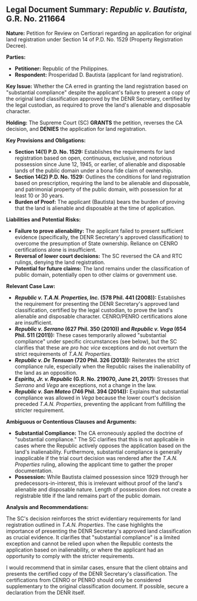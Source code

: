 ## Legal Document Summary: *Republic v. Bautista*, G.R. No. 211664

**Nature:** Petition for Review on Certiorari regarding an application for original land registration under Section 14 of P.D. No. 1529 (Property Registration Decree).

**Parties:**

*   **Petitioner:** Republic of the Philippines.
*   **Respondent:** Prosperidad D. Bautista (applicant for land registration).

**Key Issue:** Whether the CA erred in granting the land registration based on "substantial compliance" despite the applicant's failure to present a copy of the original land classification approved by the DENR Secretary, certified by the legal custodian, as required to prove the land's alienable and disposable character.

**Holding:** The Supreme Court (SC) **GRANTS** the petition, reverses the CA decision, and **DENIES** the application for land registration.

**Key Provisions and Obligations:**

*   **Section 14(1) P.D. No. 1529:** Establishes the requirements for land registration based on open, continuous, exclusive, and notorious possession since June 12, 1945, or earlier, of alienable and disposable lands of the public domain under a bona fide claim of ownership.
*   **Section 14(2) P.D. No. 1529:** Outlines the conditions for land registration based on prescription, requiring the land to be alienable and disposable, and patrimonial property of the public domain, with possession for at least 10 or 30 years.
*   **Burden of Proof:** The applicant (Bautista) bears the burden of proving that the land is alienable and disposable at the time of application.

**Liabilities and Potential Risks:**

*   **Failure to prove alienability:** The applicant failed to present sufficient evidence (specifically, the DENR Secretary's approved classification) to overcome the presumption of State ownership. Reliance on CENRO certifications alone is insufficient.
*   **Reversal of lower court decisions:** The SC reversed the CA and RTC rulings, denying the land registration.
*   **Potential for future claims:** The land remains under the classification of public domain, potentially open to other claims or government use.

**Relevant Case Law:**

*   **_Republic v. T.A.N. Properties, Inc._ (578 Phil. 441 (2008)):** Establishes the requirement for presenting the DENR Secretary's approved land classification, certified by the legal custodian, to prove the land's alienable and disposable character. CENRO/PENRO certifications alone are insufficient.
*   **_Republic v. Serrano_ (627 Phil. 350 (2010)) and _Republic v. Vega_ (654 Phil. 511 (2011)):**  These cases temporarily allowed "substantial compliance" under specific circumstances (see below), but the SC clarifies that these are *pro hac vice* exceptions and do not overturn the strict requirements of *T.A.N. Properties*.
*   **_Republic v. De Tensuan_ (720 Phil. 326 (2013)):** Reiterates the strict compliance rule, especially when the Republic raises the inalienability of the land as an opposition.
*   **_Espiritu, Jr. v. Republic_ (G.R. No. 219070, June 21, 2017):** Stresses that *Serrano* and *Vega* are exceptions, not a change in the law.
*   **_Republic v. San Mateo_ (746 Phil. 394 (2014)):** Explains that substantial compliance was allowed in *Vega* because the lower court's decision preceded *T.A.N. Properties*, preventing the applicant from fulfilling the stricter requirement.

**Ambiguous or Contentious Clauses and Arguments:**

*   **Substantial Compliance:** The CA erroneously applied the doctrine of "substantial compliance." The SC clarifies that this is not applicable in cases where the Republic actively opposes the application based on the land's inalienability. Furthermore, substantial compliance is generally inapplicable if the trial court decision was rendered after the *T.A.N. Properties* ruling, allowing the applicant time to gather the proper documentation.
*   **Possession:**  While Bautista claimed possession since 1929 through her predecessors-in-interest, this is irrelevant without proof of the land's alienable and disposable nature. Length of possession does not create a registrable title if the land remains part of the public domain.

**Analysis and Recommendations:**

The SC's decision reinforces the strict evidentiary requirements for land registration outlined in *T.A.N. Properties*.  The case highlights the importance of presenting the DENR Secretary's approved land classification as crucial evidence. It clarifies that "substantial compliance" is a limited exception and cannot be relied upon when the Republic contests the application based on inalienability, or where the applicant had an opportunity to comply with the stricter requirements.

I would recommend that in similar cases, ensure that the client obtains and presents the certified copy of the DENR Secretary's classification. The certifications from CENRO or PENRO should only be considered supplementary to the original classification document. If possible, secure a declaration from the DENR itself.
